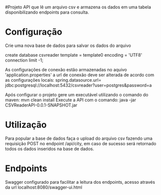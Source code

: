 #Projeto
API que lê um arquivo csv e armazena os dados em uma tabela disponibilizando endpoints para consulta.
 
# Configuração
Crie uma nova base de dados para salvar os dados do arquivo

create database csvreader
template = template0
encoding = 'UTF8'
connection limit -1;

As configurações de conexão estão armazenadas no aquivo 'application.properties' a url de conexão deve ser alterada de acordo com as configurações locais:
spring.datasource.url= jdbc:postgresql://localhost:5432/csvreader?user=postgres&password=a


Após configurar o projeto gere um executável utilizando o comando do maven: mvn clean install
Execute  a API com o comando: java -jar CSVReaderAPI-0.0.1-SNAPSHOT.jar

# Utilização
Para popular a base de dados faça o upload do arquivo csv fazendo uma requisição POST no endpoint /api/city, em caso de sucesso será retornado todos os dados inseridos na base de dados.

# Endpoints
Swagger configurado para facilitar a leitura dos endpoints, acesso através da url localhost:8080/swagger-ui.html





